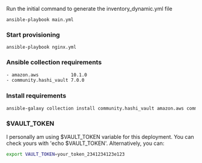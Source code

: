 Run the initial command to generate the inventory_dynamic.yml file

```
ansible-playbook main.yml

```

### Start provisioning

```
ansible-playbook nginx.yml

```

### Ansible collection requirements

```bash
- amazon.aws            10.1.0
- community.hashi_vault 7.0.0
```

### Install requirements

```bash
ansible-galaxy collection install community.hashi_vault amazon.aws community.mysql
```

### $VAULT_TOKEN

I personally am using $VAULT_TOKEN variable for this deployment. You can check yours with 'echo $VAULT_TOKEN'. Alternatively, you can:

```bash
export VAULT_TOKEN=your_token_2341234123e123
```
